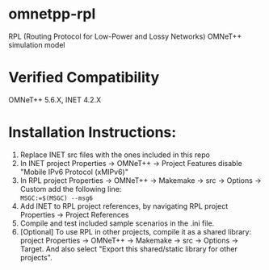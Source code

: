 # omnetpp-rpl

RPL (Routing Protocol for Low-Power and Lossy Networks) OMNeT++ simulation model

# Verified Compatibility
OMNeT++ 5.6.X, INET 4.2.X

# Installation Instructions:
1. Replace INET src files with the ones included in this repo
2. In INET project Properties -> OMNeT++ -> Project Features disable "Mobile IPv6 Protocol (xMIPv6)"
3. In RPL project Properties -> OMNeT++ -> Makemake -> src -> Options -> Custom add the following line:  
`MSGC:=$(MSGC) --msg6`
4. Add INET to RPL project references, by navigating RPL project Properties -> Project References 
4. Compile and test included sample scenarios in the .ini file.
5. [Optional] To use RPL in other projects, compile it as a shared library: project Properties -> OMNeT++ -> Makemake -> src -> Options -> Target. And also select "Export this shared/static library for other projects".
